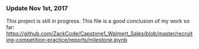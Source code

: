 ### Update Nov 1st, 2017

This project is still in progress. This file is a good conclusion of my work so far:
https://github.com/ZackCode/Capstone1_Walmert_Sales/blob/master/recruiting-competition-practice/reports/milestone.ipynb
